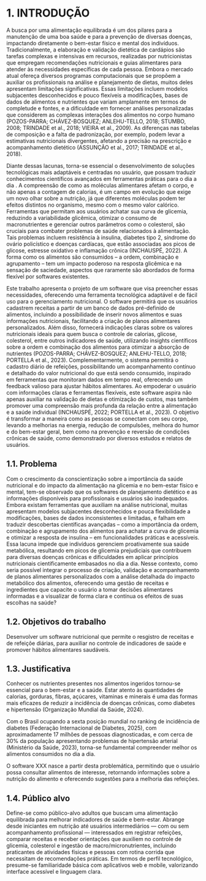 # 1. INTRODUÇÃO

A busca por uma alimentação equilibrada é um dos pilares para a manutenção de uma boa saúde e para a prevenção de diversas doenças, impactando diretamente o bem-estar físico e mental dos indivíduos. Tradicionalmente, a elaboração e validação dietética de cardápios são tarefas complexas e intensivas em recursos, realizadas por nutricionistas que empregam recomendações nutricionais e guias alimentares para atender às necessidades específicas de cada pessoa. Embora o mercado atual ofereça diversos programas computacionais que se propõem a auxiliar os profissionais na análise e planejamento de dietas, muitos deles apresentam limitações significativas. Essas limitações incluem modelos subjacentes desconhecidos e pouco flexíveis a modificações, bases de dados de alimentos e nutrientes que variam amplamente em termos de completude e fontes, e a dificuldade em fornecer análises personalizadas que considerem as complexas interações dos alimentos no corpo humano (POZOS-PARRA; CHÁVEZ-BOSQUEZ; ANLEHU-TELLO, 2018; STUMBO, 2008; TRINDADE et al., 2018; VIEIRA et al., 2009). As diferenças nas tabelas de composição e a falta de padronização, por exemplo, podem levar a estimativas nutricionais divergentes, afetando a precisão na prescrição e acompanhamento dietético (ASSUNÇÃO et al., 2017; TRINDADE et al., 2018).

Diante dessas lacunas, torna-se essencial o desenvolvimento de soluções tecnológicas mais adaptáveis e centradas no usuário, que possam traduzir conhecimentos científicos avançados em ferramentas práticas para o dia a dia . A compreensão de como as moléculas alimentares afetam o corpo, e não apenas a contagem de calorias, é um campo em evolução que exige um novo olhar sobre a nutrição, já que diferentes moléculas podem ter efeitos distintos no organismo, mesmo com o mesmo valor calórico. Ferramentas que permitam aos usuários achatar sua curva de glicemia, reduzindo a variabilidade glicêmica, otimizar o consumo de macronutrientes  e gerenciar outros parâmetros como o colesterol, são cruciais para combater problemas de saúde relacionados à alimentação. Tais problemas incluem resistência à insulina, diabetes tipo 2, síndrome do ovário policístico e doenças cardíacas, que estão associadas aos picos de glicose, estresse oxidativo e inflamação crônica (INCHAUSPÉ, 2022). A forma como os alimentos são consumidos – a ordem, combinação e agrupamento – tem um impacto poderoso na resposta glicêmica e na sensação de saciedade, aspectos que raramente são abordados de forma flexível por softwares existentes.

Este trabalho apresenta o projeto de um software que visa preencher essas necessidades, oferecendo uma ferramenta tecnológica adaptável e de fácil uso para o gerenciamento nutricional. O software permitirá que os usuários cadastrem receitas a partir de um banco de dados pré-definido de alimentos, incluindo a possibilidade de inserir novos alimentos e suas informações nutricionais, facilitando a criação de planos alimentares personalizados. Além disso, fornecerá indicações claras sobre os valores nutricionais ideais para quem busca o controle de calorias, glicose, colesterol, entre outros indicadores de saúde, utilizando insights científicos sobre a ordem e combinação dos alimentos para otimizar a absorção de nutrientes (POZOS-PARRA; CHÁVEZ-BOSQUEZ; ANLEHU-TELLO, 2018; PORTELLA et al., 2023). Complementarmente, o sistema permitirá o cadastro diário de refeições, possibilitando um acompanhamento contínuo e detalhado do valor nutricional do que está sendo consumido, inspirado em ferramentas que monitoram dados em tempo real, oferecendo um feedback valioso para ajustar hábitos alimentares. Ao empoderar o usuário com informações claras e ferramentas flexíveis, este software aspira não apenas auxiliar na validação de dietas e otimização de custos, mas também promover uma compreensão mais profunda da relação entre a alimentação e a saúde individual (INCHAUSPÉ, 2022; PORTELLA et al., 2023). O objetivo é transformar a maneira como as pessoas se conectam com seu corpo, levando a melhorias na energia, redução de compulsões, melhora do humor e do bem-estar geral, bem como na prevenção e reversão de condições crônicas de saúde, como demonstrado por diversos estudos e relatos de usuários.


## 1.1. Problema

Com o crescimento da conscientização sobre a importância da saúde nutricional e do impacto da alimentação na glicemia e no bem-estar físico e mental, tem-se observado que os softwares de planejamento dietético e as informações disponíveis para profissionais e usuários são inadequados. Embora existam ferramentas que auxiliam na análise nutricional, muitas apresentam modelos subjacentes desconhecidos e pouca flexibilidade a modificações, bases de dados inconsistentes e limitadas, e falham em traduzir descobertas científicas avançadas – como a importância da ordem, combinação e agrupamento dos alimentos para achatar a curva de glicemia e otimizar a resposta de insulina – em funcionalidades práticas e acessíveis. Essa lacuna impede que indivíduos gerenciem proativamente sua saúde metabólica, resultando em picos de glicemia prejudiciais que contribuem para diversas doenças crônicas e dificuldades em aplicar princípios nutricionais cientificamente embasados no dia a dia. Nesse contexto, como seria possível integrar o processo de criação, validação e acompanhamento de planos alimentares personalizados com a análise detalhada do impacto metabólico dos alimentos, oferecendo uma gestão de receitas e ingredientes que capacite o usuário a tomar decisões alimentares informadas e a visualizar de forma clara e contínua os efeitos de suas escolhas na saúde?

## 1.2. Objetivos do trabalho

Desenvolver um software nutricional que permite o resgistro de receitas e de refeiçõe diárias, para auxiliar no controle de indicadores de saúde e promover hábitos alimentares saudáveis.

## 1.3. Justificativa

Conhecer os nutrientes presentes nos alimentos ingeridos tornou-se essencial para o bem-estar e a saúde. Estar atento às quantidades de calorias, gorduras, fibras, açúcares, vitaminas e minerais é uma das formas mais eficazes de reduzir a incidência de doenças crônicas, como diabetes e hipertensão (Organização Mundial da Saúde, 2024).

Com o Brasil ocupando a sexta posição mundial no ranking de incidência de diabetes (Federação Internacional de Diabetes, 2025), com aproximadamente 17 milhões de pessoas diagnosticadas, e com cerca de 30% da população apresentando problemas de hipertensão arterial (Ministério da Saúde, 2023), torna-se fundamental compreender melhor os alimentos consumidos no dia a dia.

O software XXX nasce a partir desta problemática, permitindo que o usuário possa consultar alimentos de interesse, retornando informações sobre a nutrição do alimento e oferecendo sugestões para a melhoria das refeições.

## 1.4. Público alvo

Define-se como público-alvo adultos que buscam uma alimentação equilibrada para melhorar indicadores de saúde e bem-estar. Abrange desde iniciantes em nutrição até usuários intermediários — com ou sem acompanhamento profissional — interessados em registrar refeições, comparar receitas e receber orientações que auxiliem no controle de glicemia, colesterol e ingestão de macro/micronutrientes, incluindo praticantes de atividades físicas e pessoas com rotina corrida que necessitam de recomendações práticas. Em termos de perfil tecnológico, presume-se familiaridade básica com aplicativos web e mobile, valorizando interface acessível e linguagem clara.
